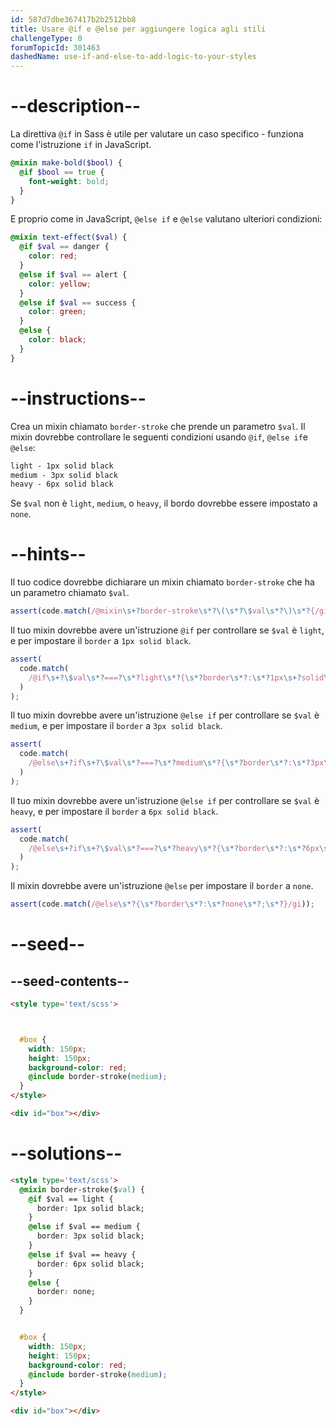 ```yaml
---
id: 587d7dbe367417b2b2512bb8
title: Usare @if e @else per aggiungere logica agli stili
challengeType: 0
forumTopicId: 301463
dashedName: use-if-and-else-to-add-logic-to-your-styles
---
```


# --description--

La direttiva `@if` in Sass è utile per valutare un caso specifico - funziona come l'istruzione `if` in JavaScript.

```scss
@mixin make-bold($bool) {
  @if $bool == true {
    font-weight: bold;
  }
}
```

E proprio come in JavaScript, `@else if` e `@else` valutano ulteriori condizioni:

```scss
@mixin text-effect($val) {
  @if $val == danger {
    color: red;
  }
  @else if $val == alert {
    color: yellow;
  }
  @else if $val == success {
    color: green;
  }
  @else {
    color: black;
  }
}
```

# --instructions--

Crea un mixin chiamato `border-stroke` che prende un parametro `$val`. Il mixin dovrebbe controllare le seguenti condizioni usando `@if`, `@else if`e `@else`:

```scss
light - 1px solid black
medium - 3px solid black
heavy - 6px solid black
```

Se `$val` non è `light`, `medium`, o `heavy`, il bordo dovrebbe essere impostato a `none`.

# --hints--

Il tuo codice dovrebbe dichiarare un mixin chiamato `border-stroke` che ha un parametro chiamato `$val`.

```js
assert(code.match(/@mixin\s+?border-stroke\s*?\(\s*?\$val\s*?\)\s*?{/gi));
```

Il tuo mixin dovrebbe avere un'istruzione `@if` per controllare se `$val` è `light`, e per impostare il `border` a `1px solid black`.

```js
assert(
  code.match(
    /@if\s+?\$val\s*?===?\s*?light\s*?{\s*?border\s*?:\s*?1px\s+?solid\s+?black\s*?;\s*?}/gi
  )
);
```

Il tuo mixin dovrebbe avere un'istruzione `@else if` per controllare se `$val` è `medium`, e per impostare il `border` a `3px solid black`.

```js
assert(
  code.match(
    /@else\s+?if\s+?\$val\s*?===?\s*?medium\s*?{\s*?border\s*?:\s*?3px\s+?solid\s+?black\s*?;\s*?}/gi
  )
);
```

Il tuo mixin dovrebbe avere un'istruzione `@else if` per controllare se `$val` è `heavy`, e per impostare il `border` a `6px solid black`.

```js
assert(
  code.match(
    /@else\s+?if\s+?\$val\s*?===?\s*?heavy\s*?{\s*?border\s*?:\s*?6px\s+?solid\s+?black\s*?;\s*?}/gi
  )
);
```

Il mixin dovrebbe avere un'istruzione `@else` per impostare il `border` a `none`.

```js
assert(code.match(/@else\s*?{\s*?border\s*?:\s*?none\s*?;\s*?}/gi));
```

# --seed--

## --seed-contents--

```html
<style type='text/scss'>



  #box {
    width: 150px;
    height: 150px;
    background-color: red;
    @include border-stroke(medium);
  }
</style>

<div id="box"></div>
```

# --solutions--

```html
<style type='text/scss'>
  @mixin border-stroke($val) {
    @if $val == light {
      border: 1px solid black;
    }
    @else if $val == medium {
      border: 3px solid black;
    }
    @else if $val == heavy {
      border: 6px solid black;
    }
    @else {
      border: none;
    }
  }


  #box {
    width: 150px;
    height: 150px;
    background-color: red;
    @include border-stroke(medium);
  }
</style>

<div id="box"></div>
```
